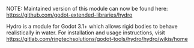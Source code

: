 NOTE: Maintained version of this module can now be found here:
https://github.com/godot-extended-libraries/hydro

Hydro is a module for Godot 3.1+ which allows rigid bodies to behave realistically in water.  For installation and usage instructions, visit https://gitlab.com/ringtechsolutions/godot-tools/hydro/hydro/wikis/home
